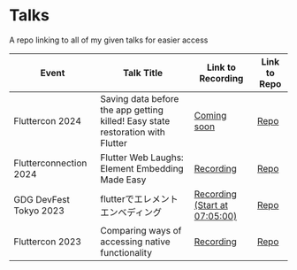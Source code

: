 # Talks
A repo linking to all of my given talks for easier access

| Event            | Talk Title                | Link to Recording                     | Link to Repo                        |
|------------------|---------------------------|---------------------------------------|-------------------------------------|
| Fluttercon 2024  | Saving data before the app getting killed! Easy state restoration with Flutter| [Coming soon]() | [Repo](https://github.com/lucas-goldner/state_restoration_presentation) |
| Flutterconnection 2024 | Flutter Web Laughs: Element Embedding Made Easy | [Recording](https://www.youtube.com/watch?v=Hhq5PRD6c3I) | [Repo](https://github.com/lucas-goldner/Element-Embedding-Presentation/tree/Flutterconnection-2024) |
| GDG DevFest Tokyo 2023 | flutterでエレメントエンベディング | [Recording (Start at 07:05:00)](https://www.youtube.com/live/uuaxvgKrDtE?feature=shared&t=25508) | [Repo](https://github.com/lucas-goldner/Element-Embedding-Presentation/tree/GDG-Devfest-Tokyo-2023) |
| Fluttercon 2023  | Comparing ways of accessing native functionality | [Recording](https://droidcon.com/2023/08/07/comparing-ways-of-accessing-native-functionality/) | [Repo](https://github.com/lucas-goldner/FFIGen-Presentation) |
